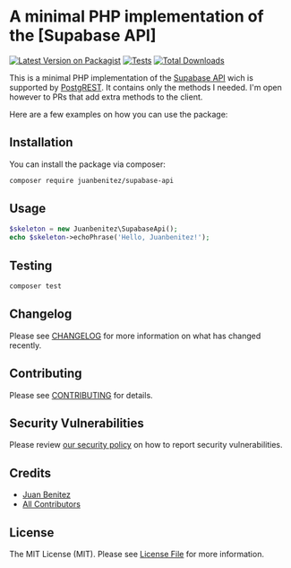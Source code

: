 # A minimal PHP implementation of the [Supabase API]

[![Latest Version on Packagist](https://img.shields.io/packagist/v/juanbenitez/supabase-api.svg?style=flat-square)](https://packagist.org/packages/juanbenitez/supabase-api)
[![Tests](https://github.com/juanbenitez/supabase-api/actions/workflows/run-tests.yml/badge.svg?branch=main)](https://github.com/juanbenitez/supabase-api/actions/workflows/run-tests.yml)
[![Total Downloads](https://img.shields.io/packagist/dt/juanbenitez/supabase-api.svg?style=flat-square)](https://packagist.org/packages/juanbenitez/supabase-api)

This is a minimal PHP implementation of the [Supabase API](https://supabase.com/docs/guides/api) wich is supported by [PostgREST](https://postgrest.org/en/stable/index.html). It contains only the methods I needed. I'm open however to PRs that add extra methods to the client.

Here are a few examples on how you can use the package:

## Installation

You can install the package via composer:

```bash
composer require juanbenitez/supabase-api
```

## Usage

```php
$skeleton = new Juanbenitez\SupabaseApi();
echo $skeleton->echoPhrase('Hello, Juanbenitez!');
```

## Testing

```bash
composer test
```

## Changelog

Please see [CHANGELOG](CHANGELOG.md) for more information on what has changed recently.

## Contributing

Please see [CONTRIBUTING](https://github.com/spatie/.github/blob/main/CONTRIBUTING.md) for details.

## Security Vulnerabilities

Please review [our security policy](../../security/policy) on how to report security vulnerabilities.

## Credits

- [Juan Benitez](https://github.com/juanbenitez)
- [All Contributors](../../contributors)

## License

The MIT License (MIT). Please see [License File](LICENSE.md) for more information.
